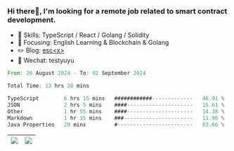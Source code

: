 ### Hi there👋, I'm looking for a remote job related to smart contract development.


- 🔨 Skills: TypeScript / React / Golang / Solidity
- 🎯 Focusing: English Learning & Blockchain & Golang
- ✏️ Blog: [esc\<x\>](https://escx.github.io)
- 💬 Wechat: testyuyu


<!--START_SECTION:waka-->

```rust
From: 26 August 2024 - To: 02 September 2024

Total Time: 13 hrs 20 mins

TypeScript        6 hrs 15 mins   ############-------------   46.91 %
JSON              2 hrs 5 mins    ####---------------------   15.61 %
Other             1 hr 55 mins    ####---------------------   14.38 %
Markdown          1 hr 35 mins    ###----------------------   11.96 %
Java Properties   29 mins         #------------------------   03.66 %
```

<!--END_SECTION:waka-->


| <img align="center" src="https://github-readme-stats.vercel.app/api/?username=escX&show_icons=true&theme=buefy&hide_border=true&card_width=500" /> | <img align="center" src="https://github-readme-stats.vercel.app/api/top-langs/?username=escX&layout=compact&theme=buefy&hide_border=true&card_width=500" /> |
| ------------- | ------------- |
